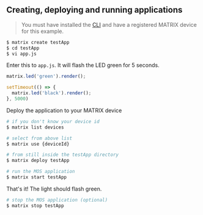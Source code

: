 ## Creating, deploying and running applications

> You must have installed the [CLI](../overview/cli.md) and have a registered MATRIX device for this example.

```bash
$ matrix create testApp
$ cd testApp
$ vi app.js
```

Enter this to `app.js`. It will flash the LED green for 5 seconds.

```js
matrix.led('green').render();

setTimeout(() => {
  matrix.led('black').render();
}, 5000)
```

Deploy the application to your MATRIX device

```bash
# if you don't know your device id
$ matrix list devices

# select from above list
$ matrix use {deviceId}

# from still inside the testApp directory
$ matrix deploy testApp

# run the MOS application
$ matrix start testApp
```

That's it! The light should flash green.

```bash
# stop the MOS application (optional)
$ matrix stop testApp
```